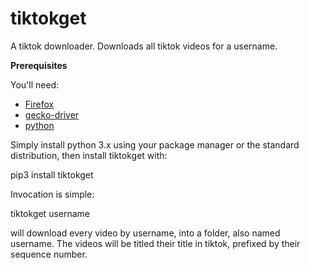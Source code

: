 # tiktokget
A tiktok downloader. Downloads all tiktok videos for a username.

**Prerequisites**

You'll need:

 * [Firefox](https://www.mozilla.org/en-US/firefox/new/)
 * [gecko-driver](https://github.com/mozilla/geckodriver/releases)
 * [python](https://www.python.org/)
 
 Simply install python 3.x using your package manager or the standard distribution, then install tiktokget with:
 
 pip3 install tiktokget
 
 Invocation is simple:
 
 tiktokget username
 
 will download every video by username, into a folder, also named username.
 The videos will be titled their title in tiktok, prefixed by their sequence number.
 
